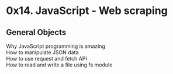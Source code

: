 0x14. JavaScript - Web scraping
===

General Objects
---
Why JavaScript programming is amazing  
How to manipulate JSON data  
How to use request and fetch API  
How to read and write a file using fs module  
